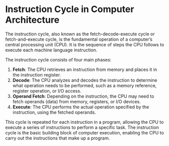 # Instruction Cycle in Computer Architecture

The instruction cycle, also known as the fetch-decode-execute cycle or fetch-and-execute cycle, is the fundamental operation of a computer’s central processing unit (CPU). It is the sequence of steps the CPU follows to execute each machine language instruction.

The instruction cycle consists of four main phases:

1. **Fetch**: The CPU retrieves an instruction from memory and places it in the instruction register.
2. **Decode**: The CPU analyzes and decodes the instruction to determine what operation needs to be performed, such as a memory reference, register operation, or I/O access.
3. **Operand Fetch**: Depending on the instruction, the CPU may need to fetch operands (data) from memory, registers, or I/O devices.
4. **Execute**: The CPU performs the actual operation specified by the instruction, using the fetched operands.

This cycle is repeated for each instruction in a program, allowing the CPU to execute a series of instructions to perform a specific task. The instruction cycle is the basic building block of computer execution, enabling the CPU to carry out the instructions that make up a program.